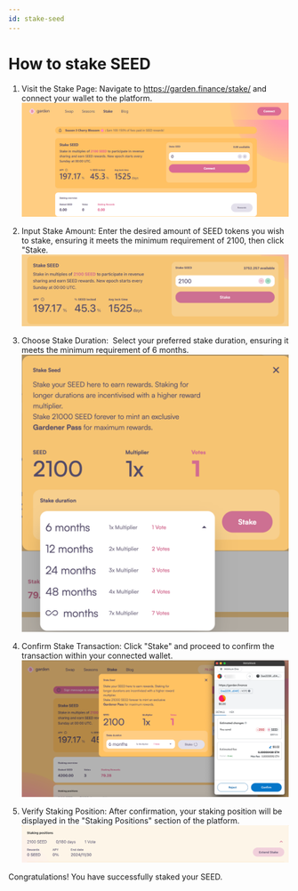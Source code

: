 ```yaml
---
id: stake-seed
---
```


# How to stake SEED

1. Visit the Stake Page: Navigate to https://garden.finance/stake/ and connect your wallet to the platform.
   ![step 1](../../images/seed-1.png)

2. Input Stake Amount: Enter the desired amount of SEED tokens you wish to stake, ensuring it meets the minimum requirement of 2100, then click "Stake.
   ![step 2](../../images/seed-2.png)

3. Choose Stake Duration:  Select your preferred stake duration, ensuring it meets the minimum requirement of 6 months.
   ![step 3](../../images/seed-3.png)

4. Confirm Stake Transaction: Click "Stake" and proceed to confirm the transaction within your connected wallet.
   ![step 4](../../images/seed-4.png)

5. Verify Staking Position: After confirmation, your staking position will be displayed in the "Staking Positions" section of the platform.
   ![step 5](../../images/seed-5.png)

Congratulations! You have successfully staked your SEED.
